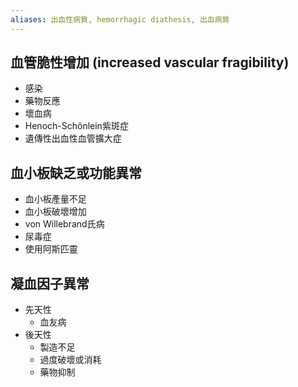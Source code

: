 ```yaml
---
aliases: 出血性病質, hemorrhagic diathesis, 出血病質
---
```

## 血管脆性增加 (increased vascular fragibility) 
- 感染
- 藥物反應
- 壞血病
- Henoch-Schönlein紫斑症
- 遺傳性出血性血管擴大症
## 血小板缺乏或功能異常 
- 血小板產量不足
- 血小板破壞增加
- von Willebrand氏病
- 尿毒症
- 使用阿斯匹靈 
## 凝血因子異常 
- 先天性
	- 血友病 
-  後天性
	- 製造不足
	- 過度破壞或消耗
	- 藥物抑制
